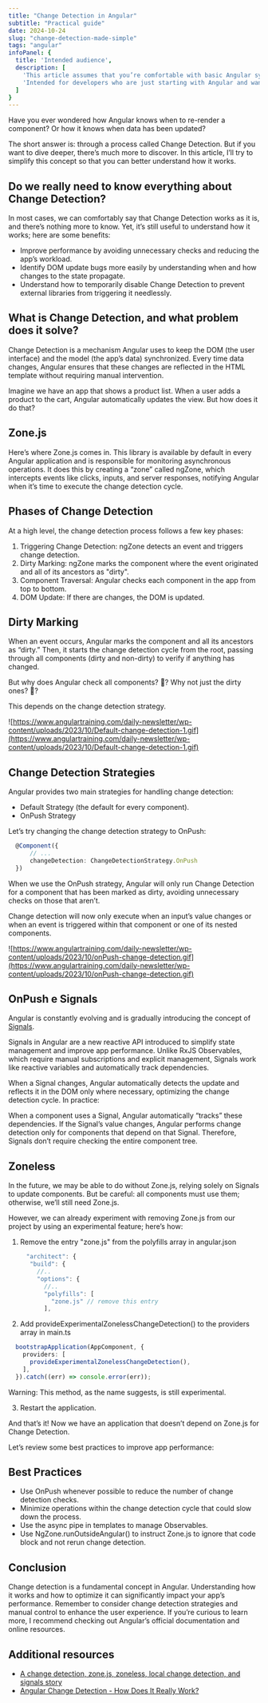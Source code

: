 ```yaml
---
title: "Change Detection in Angular"
subtitle: "Practical guide"
date: 2024-10-24
slug: "change-detection-made-simple"
tags: "angular"
infoPanel: {
  title: 'Intended audience',
  description: [
    'This article assumes that you’re comfortable with basic Angular syntax, but is otherwise written to be beginner-friendly.',
    'Intended for developers who are just starting with Angular and want to deepen their understanding of how Change Detection works.',
  ]
}
---
```


Have you ever wondered how Angular knows when to re-render a component? Or how it knows when data has been updated?

The short answer is: through a process called Change Detection. But if you want to dive deeper, there’s much more to discover. In this article, I’ll try to simplify this concept so that you can better understand how it works.

## Do we really need to know everything about Change Detection?

In most cases, we can comfortably say that Change Detection works as it is, and there’s nothing more to know. Yet, it’s still useful to understand how it works; here are some benefits:

- Improve performance by avoiding unnecessary checks and reducing the app’s workload.
- Identify DOM update bugs more easily by understanding when and how changes to the state propagate.
- Understand how to temporarily disable Change Detection to prevent external libraries from triggering it needlessly.

## What is Change Detection, and what problem does it solve?

Change Detection is a mechanism Angular uses to keep the DOM (the user interface) and the model (the app’s data) synchronized. Every time data changes, Angular ensures that these changes are reflected in the HTML template without requiring manual intervention.

Imagine we have an app that shows a product list. When a user adds a product to the cart, Angular automatically updates the view. But how does it do that?

## Zone.js

Here’s where Zone.js comes in. This library is available by default in every Angular application and is responsible for monitoring asynchronous operations. It does this by creating a “zone” called ngZone, which intercepts events like clicks, inputs, and server responses, notifying Angular when it’s time to execute the change detection cycle.

## Phases of Change Detection

At a high level, the change detection process follows a few key phases:

1. Triggering Change Detection: ngZone detects an event and triggers change detection.
2. Dirty Marking: ngZone marks the component where the event originated and all of its ancestors as "dirty".
3. Component Traversal: Angular checks each component in the app from top to bottom.
4. DOM Update: If there are changes, the DOM is updated.

## Dirty Marking

When an event occurs, Angular marks the component and all its ancestors as “dirty.” Then, it starts the change detection cycle from the root, passing through all components (dirty and non-dirty) to verify if anything has changed.

But why does Angular check all components? 🤔? Why not just the dirty ones? 🤔?

This depends on the change detection strategy.

![https://www.angulartraining.com/daily-newsletter/wp-content/uploads/2023/10/Default-change-detection-1.gif](https://www.angulartraining.com/daily-newsletter/wp-content/uploads/2023/10/Default-change-detection-1.gif)

## Change Detection Strategies

Angular provides two main strategies for handling change detection:

- Default Strategy (the default for every component).
- OnPush Strategy

Let’s try changing the change detection strategy to OnPush:

```typescript
  @Component({
      // ...
      changeDetection: ChangeDetectionStrategy.OnPush
  })
```

When we use the OnPush strategy, Angular will only run Change Detection for a component that has been marked as dirty, avoiding unnecessary checks on those that aren’t.

Change detection will now only execute when an input’s value changes or when an event is triggered within that component or one of its nested components.

![https://www.angulartraining.com/daily-newsletter/wp-content/uploads/2023/10/onPush-change-detection.gif](https://www.angulartraining.com/daily-newsletter/wp-content/uploads/2023/10/onPush-change-detection.gif)


## OnPush e Signals

Angular is constantly evolving and is gradually introducing the concept of [Signals](https://angular.dev/guide/signals).

Signals in Angular are a new reactive API introduced to simplify state management and improve app performance. Unlike RxJS Observables, which require manual subscriptions and explicit management, Signals work like reactive variables and automatically track dependencies.

When a Signal changes, Angular automatically detects the update and reflects it in the DOM only where necessary, optimizing the change detection cycle. In practice:

When a component uses a Signal, Angular automatically “tracks” these dependencies. If the Signal’s value changes, Angular performs change detection only for components that depend on that Signal. Therefore, Signals don’t require checking the entire component tree.

## Zoneless

In the future, we may be able to do without Zone.js, relying solely on Signals to update components. But be careful: all components must use them; otherwise, we’ll still need Zone.js.

However, we can already experiment with removing Zone.js from our project by using an experimental feature; here’s how:

1. Remove the entry "zone.js" from the polyfills array in angular.json

```typescript
     "architect": {
      "build": {
        //..
        "options": {
          //..
          "polyfills": [
            "zone.js" // remove this entry
          ],
```

2. Add provideExperimentalZonelessChangeDetection() to the providers array in main.ts

```typescript
  bootstrapApplication(AppComponent, {
    providers: [
      provideExperimentalZonelessChangeDetection(),
    ],
  }).catch((err) => console.error(err));
```

Warning: This method, as the name suggests, is still experimental.

3. Restart the application.

And that’s it! Now we have an application that doesn’t depend on Zone.js for Change Detection.

Let’s review some best practices to improve app performance:

## Best Practices

- Use OnPush whenever possible to reduce the number of change detection checks.
- Minimize operations within the change detection cycle that could slow down the process.
- Use the async pipe in templates to manage Observables.
- Use NgZone.runOutsideAngular() to instruct Zone.js to ignore that code block and not rerun change detection.

## Conclusion

Change detection is a fundamental concept in Angular. Understanding how it works and how to optimize it can significantly impact your app’s performance. Remember to consider change detection strategies and manual control to enhance the user experience. If you’re curious to learn more, I recommend checking out Angular’s official documentation and online resources.

## Additional resources

- [A change detection, zone.js, zoneless, local change detection, and signals story](https://justangular.com/blog/a-change-detection-zone-js-zoneless-local-change-detection-and-signals-story)
- [Angular Change Detection - How Does It Really Work?](https://blog.angular-university.io/how-does-angular-2-change-detection-really-work/)
